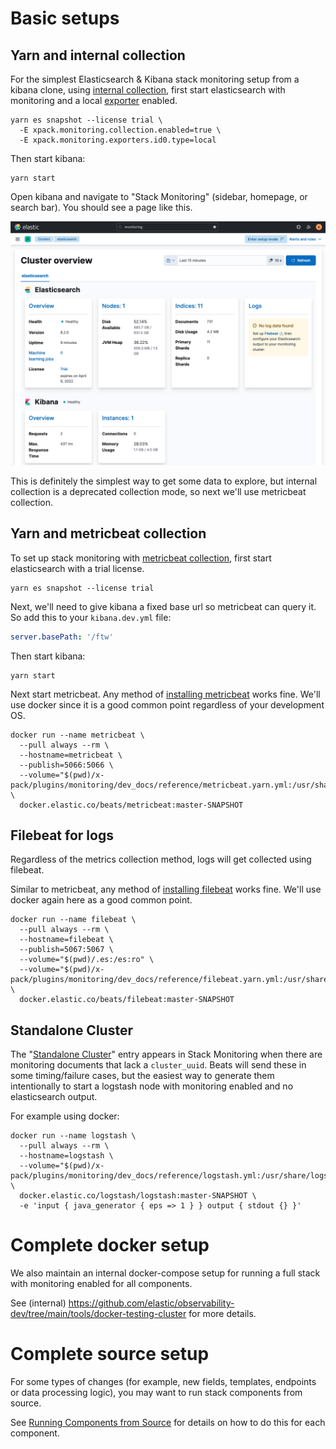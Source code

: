# Basic setups

## Yarn and internal collection

For the simplest Elasticsearch & Kibana stack monitoring setup from a kibana clone, using [internal collection](../reference/terminology.md#internal-collection), first start elasticsearch with monitoring and a local [exporter](../reference/terminology.md#exporter) enabled.

```shell
yarn es snapshot --license trial \
  -E xpack.monitoring.collection.enabled=true \ 
  -E xpack.monitoring.exporters.id0.type=local
```

Then start kibana:

```shell
yarn start
```

Open kibana and navigate to "Stack Monitoring" (sidebar, homepage, or search bar). You should see a page like this.

![Stack Monitoring overview page with Elasticsearch and Kibana panels using internal collection](../images/ek_internal_collection_overview.png)

This is definitely the simplest way to get some data to explore, but internal collection is a deprecated collection mode, so next we'll use metricbeat collection.

## Yarn and metricbeat collection

To set up stack monitoring with [metricbeat collection](../reference/terminology.md#metricbeat-collection), first start elasticsearch with a trial license.

```shell
yarn es snapshot --license trial
```

Next, we'll need to give kibana a fixed base url so metricbeat can query it. So add this to your `kibana.dev.yml` file:

```yml
server.basePath: '/ftw'
```

Then start kibana:

```shell
yarn start
```

Next start metricbeat. Any method of [installing metricbeat](https://www.elastic.co/guide/en/beats/metricbeat/current/metricbeat-installation-configuration.html) works fine. We'll use docker since it is a good common point regardless of your development OS.

```shell
docker run --name metricbeat \
  --pull always --rm \
  --hostname=metricbeat \
  --publish=5066:5066 \
  --volume="$(pwd)/x-pack/plugins/monitoring/dev_docs/reference/metricbeat.yarn.yml:/usr/share/metricbeat/metricbeat.yml:ro" \
  docker.elastic.co/beats/metricbeat:master-SNAPSHOT
```

## Filebeat for logs

Regardless of the metrics collection method, logs will get collected using filebeat.

Similar to metricbeat, any method of [installing filebeat](https://www.elastic.co/guide/en/beats/filebeat/current/filebeat-installation-configuration.html) works fine. We'll use docker again here as a good common point.

```shell
docker run --name filebeat \
  --pull always --rm \
  --hostname=filebeat \
  --publish=5067:5067 \
  --volume="$(pwd)/.es:/es:ro" \
  --volume="$(pwd)/x-pack/plugins/monitoring/dev_docs/reference/filebeat.yarn.yml:/usr/share/filebeat/filebeat.yml:ro" \
  docker.elastic.co/beats/filebeat:master-SNAPSHOT
```

## Standalone Cluster

The "[Standalone Cluster](../reference/terminology.md#standalone-cluster)" entry appears in Stack Monitoring when there are monitoring documents that lack a `cluster_uuid`. Beats will send these in some timing/failure cases, but the easiest way to generate them intentionally to start a logstash node with monitoring enabled and no elasticsearch output.

For example using docker:

```shell
docker run --name logstash \
  --pull always --rm \
  --hostname=logstash \
  --volume="$(pwd)/x-pack/plugins/monitoring/dev_docs/reference/logstash.yml:/usr/share/logstash/config/logstash.yml:ro" \
  docker.elastic.co/logstash/logstash:master-SNAPSHOT \
  -e 'input { java_generator { eps => 1 } } output { stdout {} }'
```

# Complete docker setup

We also maintain an internal docker-compose setup for running a full stack with monitoring enabled for all components.

See (internal) https://github.com/elastic/observability-dev/tree/main/tools/docker-testing-cluster for more details.

# Complete source setup

For some types of changes (for example, new fields, templates, endpoints or data processing logic), you may want to run stack components from source.

See [Running Components from Source](running_components_from_source.md) for details on how to do this for each component.
